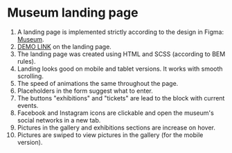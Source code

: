 # Museum landing page
1. A landing page is implemented strictly according to the design in Figma: [Museum](https://www.figma.com/design/cRBCqE06cDrY3s4jX7h3iY/%D0%9D%D0%90%D0%9C%D0%A3-(Edit)?node-id=0-1&p=f&t=6YJkCPTOqLLLLWR7-0).
2. [DEMO LINK](https://dariafesiun.github.io/museum_landing/#) on the landing page.
3. The landing page was created using HTML and SCSS (according to BEM rules).
4. Landing looks good on mobile and tablet versions. It works with smooth scrolling.
5. The speed of animations the same throughout the page.
6. Placeholders in the form suggest what to enter.
7. The buttons "exhibitions" and "tickets" are lead to the block with current events.
8. Facebook and Instagram icons are clickable and open the museum's social networks in a new tab.
9. Pictures in the gallery and exhibitions sections are increase on hover.
10. Pictures are swiped to view pictures in the gallery (for the mobile version).
